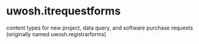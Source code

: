 uwosh.itrequestforms
====================

content types for new project, data query, and software purchase requests (originally named uwosh.registrarforms)

